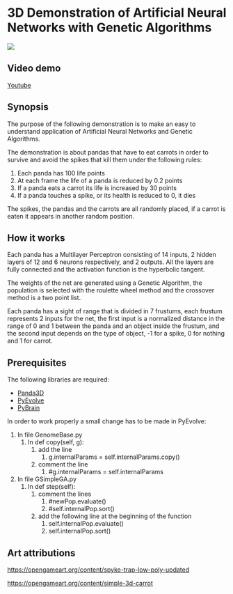 # 3D Demonstration of Artificial Neural Networks with Genetic Algorithms

![](https://github.com/andres-zibula/project-images/blob/master/ann-ga-demo/ann-ga-demo.gif)

## Video demo

[Youtube](https://www.youtube.com/channel/UC5cOzH02FS-Nh_uCi_ihDUQ)

## Synopsis

The purpose of the following demonstration is to make an easy to understand application of Artificial Neural Networks and Genetic Algorithms.

The demonstration is about pandas that have to eat carrots in order to survive and avoid the spikes that kill them under the following rules:

1. Each panda has 100 life points
2. At each frame the life of a panda is reduced by 0.2 points
3. If a panda eats a carrot its life is increased by 30 points
4. If a panda touches a spike, or its health is reduced to 0, it dies

The spikes, the pandas and the carrots are all randomly placed, if a carrot is eaten it appears in another random position.

## How it works

Each panda has a Multilayer Perceptron consisting of 14 inputs, 2 hidden layers of 12 and 6 neurons respectively, and 2 outputs. All the layers are fully connected and the activation function is the hyperbolic tangent.

The weights of the net are generated using a Genetic Algorithm, the population is selected with the roulette wheel method and the crossover method is a two point list.

Each panda has a sight of range that is divided in 7 frustums, each frustum represents 2 inputs for the net, the first input is a normalized distance in the range of 0 and 1 between the panda and an object inside the frustum, and the second input depends on the type of object, -1 for a spike, 0 for nothing and 1 for carrot.

## Prerequisites

The following libraries are required:

- [Panda3D](https://github.com/panda3d/panda3d)
- [PyEvolve](https://github.com/perone/Pyevolve)
- [PyBrain](https://github.com/pybrain/pybrain)


In order to work properly a small change has to be made in PyEvolve:

1. In file GenomeBase.py
    1. In def copy(self, g):
        1. add the line
            1. g.internalParams = self.internalParams.copy()
        2. comment the line
            1. #g.internalParams = self.internalParams
2. In file GSimpleGA.py
    1. In def step(self):
        1. comment the lines
            1. #newPop.evaluate()
            2. #self.internalPop.sort()
        2. add the following line at the beginning of the function
            1. self.internalPop.evaluate()
            2. self.internalPop.sort()

## Art attributions

https://opengameart.org/content/spyke-trap-low-poly-updated

https://opengameart.org/content/simple-3d-carrot